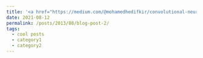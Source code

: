 ```yaml
---
title: '<a href="https://medium.com/@mohamedhedifkir/convolutional-neural-network-23a6acb08d6a">Convolutional Neural Network</a>'
date: 2021-08-12
permalink: /posts/2013/08/blog-post-2/
tags:
  - cool posts
  - category1
  - category2
---
```


